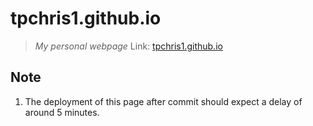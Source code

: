 # tpchris1.github.io
> *My personal webpage* 
> Link: [tpchris1.github.io](tpchris1.github.io)

## Note
1. The deployment of this page after commit should expect a delay of around 5 minutes. 